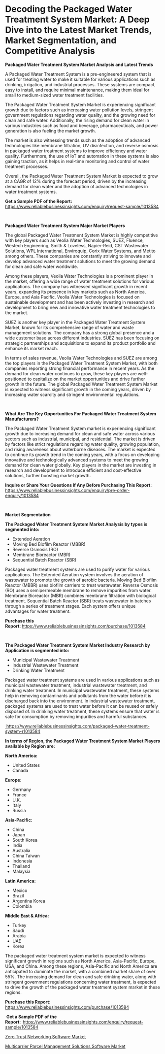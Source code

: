 <p><h1>Decoding the Packaged Water Treatment System Market: A Deep Dive into the Latest Market Trends, Market Segmentation, and Competitive Analysis</h1></p><p><strong>Packaged Water Treatment System Market Analysis and Latest Trends</strong></p>
<p><p>A Packaged Water Treatment System is a pre-engineered system that is used for treating water to make it suitable for various applications such as drinking, irrigation, and industrial processes. These systems are compact, easy to install, and require minimal maintenance, making them ideal for small to medium-sized water treatment facilities.</p><p>The Packaged Water Treatment System Market is experiencing significant growth due to factors such as increasing water pollution levels, stringent government regulations regarding water quality, and the growing need for clean and safe water. Additionally, the rising demand for clean water in various industries such as food and beverage, pharmaceuticals, and power generation is also fueling the market growth.</p><p>The market is also witnessing trends such as the adoption of advanced technologies like membrane filtration, UV disinfection, and reverse osmosis in packaged water treatment systems to improve efficiency and water quality. Furthermore, the use of IoT and automation in these systems is also gaining traction, as it helps in real-time monitoring and control of water treatment processes.</p><p>Overall, the Packaged Water Treatment System Market is expected to grow at a CAGR of 12% during the forecast period, driven by the increasing demand for clean water and the adoption of advanced technologies in water treatment systems.</p></p>
<p><strong>Get a Sample PDF of the Report:&nbsp;</strong> <a href="https://www.reliablebusinessinsights.com/enquiry/request-sample/1013584">https://www.reliablebusinessinsights.com/enquiry/request-sample/1013584</a></p>
<p>&nbsp;</p>
<p><strong>Packaged Water Treatment System Major Market Players</strong></p>
<p><p>The global Packaged Water Treatment System Market is highly competitive with key players such as Veolia Water Technologies, SUEZ, Fluence, Westech Engineering, Smith & Loveless, Napier-Reid, CST Wastewater Solutions, WPL International, Enviroquip, Corix Water Systems, and Metito among others. These companies are constantly striving to innovate and develop advanced water treatment solutions to meet the growing demand for clean and safe water worldwide.</p><p>Among these players, Veolia Water Technologies is a prominent player in the market, offering a wide range of water treatment solutions for various applications. The company has witnessed significant growth in recent years, expanding its presence in key markets such as North America, Europe, and Asia Pacific. Veolia Water Technologies is focused on sustainable development and has been actively investing in research and development to bring new and innovative water treatment technologies to the market.</p><p>SUEZ is another key player in the Packaged Water Treatment System Market, known for its comprehensive range of water and waste management solutions. The company has a strong global presence and a wide customer base across different industries. SUEZ has been focusing on strategic partnerships and acquisitions to expand its product portfolio and enhance its market reach.</p><p>In terms of sales revenue, Veolia Water Technologies and SUEZ are among the top players in the Packaged Water Treatment System Market, with both companies reporting strong financial performance in recent years. As the demand for clean water continues to grow, these key players are well-positioned to capitalize on the market opportunities and drive further growth in the future. The global Packaged Water Treatment System Market is expected to witness significant growth in the coming years, driven by increasing water scarcity and stringent environmental regulations.</p></p>
<p>&nbsp;</p>
<p><strong>What Are The Key Opportunities For Packaged Water Treatment System Manufacturers?</strong></p>
<p><p>The Packaged Water Treatment System market is experiencing significant growth due to increasing demand for clean and safe water across various sectors such as industrial, municipal, and residential. The market is driven by factors like strict regulations regarding water quality, growing population, and rising awareness about waterborne diseases. The market is expected to continue its growth trend in the coming years, with a focus on developing innovative and technologically advanced systems to meet the growing demand for clean water globally. Key players in the market are investing in research and development to introduce efficient and cost-effective solutions, further boosting market growth.</p></p>
<p><strong>Inquire or Share Your Questions If Any Before Purchasing This Report:</strong> <a href="https://www.reliablebusinessinsights.com/enquiry/pre-order-enquiry/1013584">https://www.reliablebusinessinsights.com/enquiry/pre-order-enquiry/1013584</a></p>
<p>&nbsp;</p>
<p><strong>Market Segmentation</strong></p>
<p><strong>The Packaged Water Treatment System Market Analysis by types is segmented into:</strong></p>
<p><ul><li>Extended Aeration</li><li>Moving Bed Biofilm Reactor (MBBR)</li><li>Reverse Osmosis (RO)</li><li>Membrane Bioreactor (MBR)</li><li>Sequential Batch Reactor (SBR)</li></ul></p>
<p><p>Packaged water treatment systems are used to purify water for various applications. The Extended Aeration system involves the aeration of wastewater to promote the growth of aerobic bacteria. Moving Bed Biofilm Reactor (MBBR) uses biofilm carriers to treat wastewater. Reverse Osmosis (RO) uses a semipermeable membrane to remove impurities from water. Membrane Bioreactor (MBR) combines membrane filtration with biological treatment. Sequential Batch Reactor (SBR) treats wastewater in batches through a series of treatment stages. Each system offers unique advantages for water treatment.</p></p>
<p><strong>Purchase this Report:&nbsp;</strong><a href="https://www.reliablebusinessinsights.com/purchase/1013584">https://www.reliablebusinessinsights.com/purchase/1013584</a></p>
<p>&nbsp;</p>
<p><strong>The Packaged Water Treatment System Market Industry Research by Application is segmented into:</strong></p>
<p><ul><li>Municipal Wastewater Treatment</li><li>Industrial Wastewater Treatment</li><li>Drinking Water Treatment</li></ul></p>
<p><p>Packaged water treatment systems are used in various applications such as municipal wastewater treatment, industrial wastewater treatment, and drinking water treatment. In municipal wastewater treatment, these systems help in removing contaminants and pollutants from the water before it is discharged back into the environment. In industrial wastewater treatment, packaged systems are used to treat water before it can be reused or safely disposed of. In drinking water treatment, these systems ensure that water is safe for consumption by removing impurities and harmful substances.</p></p>
<p><a href="https://www.reliablebusinessinsights.com/packaged-water-treatment-system-r1013584">&nbsp;https://www.reliablebusinessinsights.com/packaged-water-treatment-system-r1013584</a></p>
<p><strong>In terms of Region, the Packaged Water Treatment System Market Players available by Region are:</strong></p>
<p>
    <p> <strong> North America: </strong>
        <ul>
            <li>United States</li>
            <li>Canada</li>
        </ul>
        </p> 
    <p> <strong> Europe: </strong>
        <ul>
            <li>Germany</li>
            <li>France</li>
            <li>U.K.</li>
            <li>Italy</li>
            <li>Russia</li>
        </ul>
        </p> 
    <p> <strong> Asia-Pacific: </strong>
        <ul>
            <li>China</li>
            <li>Japan</li>
            <li>South Korea</li>
            <li>India</li>
            <li>Australia</li>
            <li>China Taiwan</li>
            <li>Indonesia</li>
            <li>Thailand</li>
            <li>Malaysia</li>
        </ul>
        </p> 
    <p> <strong> Latin America: </strong>
        <ul>
            <li>Mexico</li>
            <li>Brazil</li>
            <li>Argentina Korea</li>
            <li>Colombia</li>
        </ul>
        </p> 
    <p> <strong> Middle East & Africa: </strong>
        <ul>
            <li>Turkey</li>
            <li>Saudi</li>
            <li>Arabia</li>
            <li>UAE</li>
            <li>Korea</li>
        </ul>
    </p>
    </p>
<p><p>The packaged water treatment system market is expected to witness significant growth in regions such as North America, Asia-Pacific, Europe, USA, and China. Among these regions, Asia-Pacific and North America are anticipated to dominate the market, with a combined market share of over 55%. The increasing demand for clean and safe drinking water, along with stringent government regulations concerning water treatment, is expected to drive the growth of the packaged water treatment system market in these regions.</p></p>
<p><strong>Purchase this Report: </strong><a href="https://www.reliablebusinessinsights.com/purchase/1013584">https://www.reliablebusinessinsights.com/purchase/1013584</a></p>
<p>&nbsp;<strong>Get a Sample PDF of the Report:&nbsp;&nbsp;</strong><a href="https://www.reliablebusinessinsights.com/enquiry/request-sample/1013584">https://www.reliablebusinessinsights.com/enquiry/request-sample/1013584</a></p>
<p><strong></strong></p>
<p><p><a href="https://github.com/khlifeservices/Market-Research-Report-List-1/blob/main/zero-trust-networking-software-market.md">Zero Trust Networking Software Market</a></p><p><a href="https://github.com/theanastasiyah/Market-Research-Report-List-1/blob/main/multicarrier-parcel-management-solutions-software-market.md">Multicarrier Parcel Management Solutions Software Market</a></p></p>